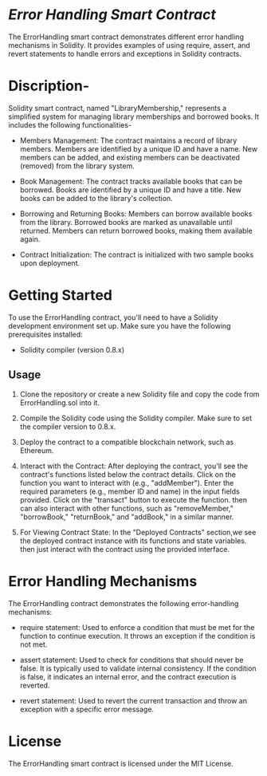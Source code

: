 # *Error Handling Smart Contract*
The ErrorHandling smart contract demonstrates different error handling mechanisms in Solidity. It provides examples of using require, assert, and revert statements to handle errors and exceptions in Solidity contracts.

# Discription-
Solidity smart contract, named "LibraryMembership," represents a simplified system for managing library memberships and borrowed books. It includes the following functionalities-

* Members Management:
The contract maintains a record of library members.
Members are identified by a unique ID and have a name.
New members can be added, and existing members can be deactivated (removed) from the library system.

 * Book Management:
The contract tracks available books that can be borrowed.
Books are identified by a unique ID and have a title.
New books can be added to the library's collection.

* Borrowing and Returning Books:
Members can borrow available books from the library.
Borrowed books are marked as unavailable until returned.
Members can return borrowed books, making them available again.

* Contract Initialization:
The contract is initialized with two sample books upon deployment.

# Getting Started
To use the ErrorHandling contract, you'll need to have a Solidity development environment set up. Make sure you have the following prerequisites installed:
* Solidity compiler (version 0.8.x)
## Usage
1. Clone the repository or create a new Solidity file and copy the code from ErrorHandling.sol into it.

2. Compile the Solidity code using the Solidity compiler. Make sure to set the compiler version to 0.8.x.

3. Deploy the contract to a compatible blockchain network, such as Ethereum.

4. Interact with the Contract:
After deploying the contract, you'll see the contract's functions listed below the contract details.
Click on the function you want to interact with (e.g., "addMember").
Enter the required parameters (e.g., member ID and name) in the input fields provided.
Click on the "transact" button to execute the function.
then can also interact with other functions, such as "removeMember," "borrowBook," "returnBook," and "addBook," in a similar manner.

5.  For Viewing Contract State:
 In the "Deployed Contracts" section,we see the deployed contract instance with its functions and state variables. then just interact with the contract using the provided interface.

# Error Handling Mechanisms
The ErrorHandling contract demonstrates the following error-handling mechanisms:

* require statement: Used to enforce a condition that must be met for the function to continue execution. It throws an exception if the condition is not met.

* assert statement: Used to check for conditions that should never be false. It is typically used to validate internal consistency. If the condition is false, it indicates an internal error, and the contract execution is reverted.

* revert statement: Used to revert the current transaction and throw an exception with a specific error message.

# License
The ErrorHandling smart contract is licensed under the MIT License.

